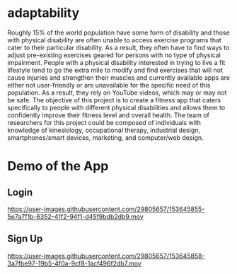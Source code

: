 # adaptability

Roughly 15% of the world population have some form of disability and those with physical disability are often unable to access exercise programs that cater to their particular disability. As a result, they often have to find ways to adjust pre-existing exercises geared for persons with no type of physical impairment. People with a physical disability interested in trying to live a fit lifestyle tend to go the extra mile to modify and find exercises that will not cause injuries and strengthen their muscles and currently available apps are either not user-friendly or are unavailable for the specific need of this population. As a result, they rely on YouTube videos, which may or may not be safe. The objective of this project is to create a fitness app that caters specifically to people with different physical disabilities and allows them to confidently improve their fitness level and overall health. The team of researchers for this project could be composed of individuals with knowledge of kinesiology, occupational therapy, industrial design, smartphones/smart devices, marketing, and computer/web design.

# Demo of the App
## Login
https://user-images.githubusercontent.com/29805657/153645855-5e7a7f1b-6352-41f2-94f1-d45f9bdb2db9.mov

## Sign Up
https://user-images.githubusercontent.com/29805657/153645858-3a7fbe97-19b5-4f0a-9cf8-1acf496f2db7.mov

